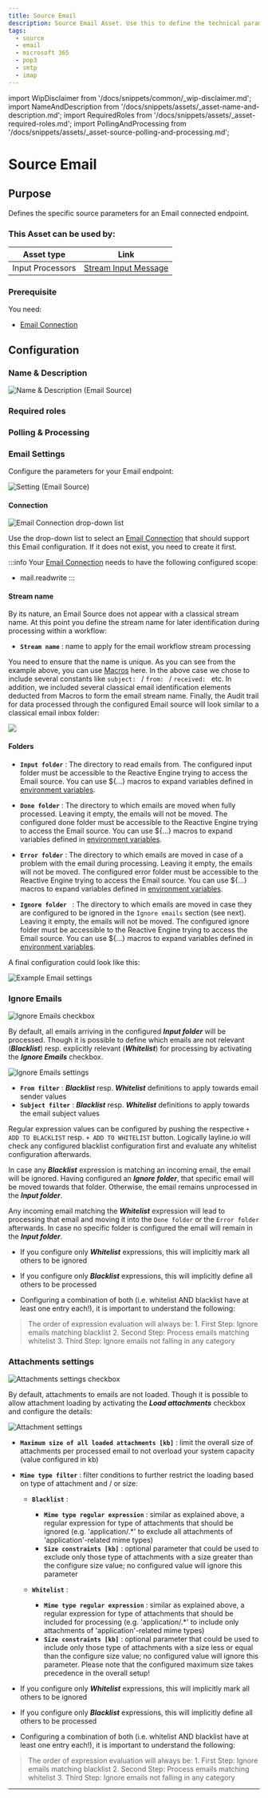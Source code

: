 ```yaml
---
title: Source Email
description: Source Email Asset. Use this to define the technical parameters for an Email source connection.
tags:
  - source
  - email
  - microsoft 365
  - pop3
  - smtp
  - imap
---
```


import WipDisclaimer from '/docs/snippets/common/_wip-disclaimer.md';
import NameAndDescription from '/docs/snippets/assets/_asset-name-and-description.md';
import RequiredRoles from '/docs/snippets/assets/_asset-required-roles.md';
import PollingAndProcessing from '/docs/snippets/assets/_asset-source-polling-and-processing.md';

# Source Email

## Purpose

Defines the specific source parameters for an Email connected endpoint. 

### This Asset can be used by:

| Asset type       | Link                                                                      |
|------------------|---------------------------------------------------------------------------|
| Input Processors | [Stream Input Message](/docs/assets/processors-input/asset-input-message) |

### Prerequisite

You need:

* [Email Connection](/docs/assets/connections/asset-connection-email)

## Configuration

### Name & Description

![Name & Description (Email Source)](./.asset-source-email_images/1714730486055.png "Name & Description (Email Source)")

<NameAndDescription></NameAndDescription>

### Required roles

<RequiredRoles></RequiredRoles>

### Polling & Processing

<PollingAndProcessing></PollingAndProcessing>


### Email Settings

Configure the parameters for your Email endpoint:

![Setting (Email Source)](./.asset-source-email_images/1714732712416.png "Setting (Email Source)")

#### Connection

![Email Connection drop-down list](./.asset-source-email_images/1714733850284.png "Email Connection drop-down list")

Use the drop-down list to select an [Email Connection](/docs/assets/connections/asset-connection-email) that should
support this Email configuration. If it does not exist, you need to create it first.

:::info
Your [Email Connection](/docs/assets/connections/asset-connection-email) needs to have the following configured scope:
* mail.readwrite
:::

#### Stream name

By its nature, an Email Source does not appear with a classical stream name. At this point you define the 
stream name for later identification during processing within a workflow:   

* **`Stream name`** : name to apply for the email workflow stream processing

You need to ensure that the name is unique. As you can see from the example above, you can use [Macros](/docs/language-reference/macros) here.
In the above case we chose to include several constants like `subject: ` / `from: ` / `received: ` etc. In addition, we included
several classical email identification elements deducted from Macros to form the email stream name. Finally, the Audit trail for
data processed through the configured Email source will look similar to a classical email inbox folder:

![](./.asset-source-email_images/1715099070369.png)

#### Folders

* **`Input folder`** : The directory to read emails from.
  The configured input folder must be accessible to the Reactive Engine trying to access the Email source.
  You can use ${...} macros to expand variables defined in [environment variables](/docs/assets/resources/asset-resource-environment).

* **`Done folder`** : The directory to which emails are moved when fully processed. Leaving it empty, the emails will not be moved.
  The configured done folder must be accessible to the Reactive Engine trying to access the Email source.
  You can use ${...} macros to expand variables defined in [environment variables](/docs/assets/resources/asset-resource-environment).

* **`Error folder`** : The directory to which emails are moved in case of a problem with the email during processing. Leaving it empty, the emails will not be moved.
  The configured error folder must be accessible to the Reactive Engine trying to access the Email source.
  You can use ${...} macros to expand variables defined in [environment variables](/docs/assets/resources/asset-resource-environment).

* **`Ignore folder `** : The directory to which emails are moved in case they are configured to be ignored in the `Ignore emails` section (see next). Leaving it empty, the emails will not be moved.
  The configured ignore folder must be accessible to the Reactive Engine trying to access the Email source.
  You can use ${...} macros to expand variables defined in [environment variables](/docs/assets/resources/asset-resource-environment).

A final configuration could look like this:

![](./.asset-source-email_images/1715099571561.png "Example Email settings")


### Ignore Emails

![](./.asset-source-email_images/1715072313221.png "Ignore Emails checkbox")

By default, all emails arriving in the configured _**Input folder**_ will be processed. 
Though it is possible to define which emails are not relevant (_**Blacklist**_) resp. explicitly relevant (_**Whitelist**_) for processing by activating the _**Ignore Emails**_ checkbox.

![](./.asset-source-email_images/1715073299495.png "Ignore Emails settings")

* **`From filter`** : _**Blacklist**_ resp. _**Whitelist**_ definitions to apply towards email sender values
* **`Subject filter`** : _**Blacklist**_ resp. _**Whitelist**_ definitions to apply towards the email subject values

Regular expression values can be configured by pushing the respective `+ ADD TO BLACKLIST` resp. `+ ADD TO WHITELIST` button.
Logically layline.io will check any configured blacklist configuration first and evaluate any whitelist configuration afterwards.

In case any _**Blacklist**_ expression is matching an incoming email, the email will be ignored. Having configured an _**Ignore folder**_, 
that specific email will be moved towards that folder. Otherwise, the email remains unprocessed in the _**Input folder**_.

Any incoming email matching the _**Whitelist**_ expression will lead to processing that email and moving it into the `Done folder` or the `Error folder` afterwards. 
In case no specific folder is configured the email will remain in the _**Input folder**_.

- If you configure only _**Whitelist**_ expressions, this will implicitly mark all others to be ignored

- If you configure only _**Blacklist**_ expressions, this will implicitly define all others to be processed

- Configuring a combination of both (i.e. whitelist AND blacklist have at least one entry each!), it is important to understand the following: 
> The order of expression evaluation will always be:
    1. First Step:  Ignore emails matching blacklist
    2. Second Step: Process emails matching whitelist
    3. Third Step:  Ignore emails not falling in any category 

### Attachments settings

![](./.asset-source-email_images/1715081861042.png "Attachments settings checkbox")

By default, attachments to emails are not loaded.
Though it is possible to allow attachment loading by activating the _**Load attachments**_ checkbox and configure the details:

![](./.asset-source-email_images/1715082002483.png "Attachment settings")

* **`Maximum size of all loaded attachments [kb]`** : limit the overall size of attachments per processed email to not overload your system capacity (value configured in kb) 
* **`Mime type filter`** : filter conditions to further restrict the loading based on type of attachment and / or size:

    * **`Blacklist`** : 
      * **`Mime type regular expression`** : similar as explained above, a regular expression for type of attachments that should be ignored (e.g. 'application/.*' to exclude all attachments of 'application'-related mime types) 
      * **`Size constraints [kb]`** : optional parameter that could be used to exclude only those type of attachments with a size greater than the configure size value; no configured value will ignore this parameter
      
    * **`Whitelist`** :
      * **`Mime type regular expression`** : similar as explained above, a regular expression for type of attachments that should be included for processing (e.g. 'application/.*' to include only attachments of 'application'-related mime types)
      * **`Size constraints [kb]`** : optional parameter that could be used to include only those type of attachments with a size less or equal than the configure size value; no configured value will ignore this parameter. 
      Please note that the configured maximum size takes precedence in the overall setup!
      
- If you configure only _**Whitelist**_ expressions, this will implicitly mark all others to be ignored

- If you configure only _**Blacklist**_ expressions, this will implicitly define all others to be processed

- Configuring a combination of both (i.e. whitelist AND blacklist have at least one entry each!), it is important to understand the following:
> The order of expression evaluation will always be:
    1. First Step:  Ignore emails matching blacklist
    2. Second Step: Process emails matching whitelist
    3. Third Step:  Ignore emails not falling in any category

---

<WipDisclaimer></WipDisclaimer>
